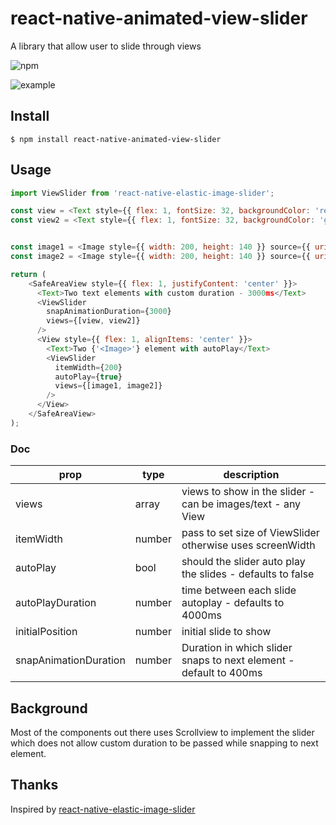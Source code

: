 # react-native-animated-view-slider
A library that allow user to slide through views 

![npm](https://img.shields.io/npm/v/react-native-animated-view-slider)

![example](https://i.imgur.com/pzk9xFZ.gif)

## Install

```
$ npm install react-native-animated-view-slider
```

## Usage

```js
import ViewSlider from 'react-native-elastic-image-slider';

const view = <Text style={{ flex: 1, fontSize: 32, backgroundColor: 'red' }}>Hello</Text>
const view2 = <Text style={{ flex: 1, fontSize: 32, backgroundColor: 'gray' }}>world</Text>


const image1 = <Image style={{ width: 200, height: 140 }} source={{ uri: 'https://reactjs.org/logo-og.png' }} />
const image2 = <Image style={{ width: 200, height: 140 }} source={{ uri: 'https://upload.wikimedia.org/wikipedia/commons/thumb/a/a7/React-icon.svg/800px-React-icon.svg.png' }} />

return (
    <SafeAreaView style={{ flex: 1, justifyContent: 'center' }}>
      <Text>Two text elements with custom duration - 3000ms</Text>
      <ViewSlider
        snapAnimationDuration={3000}
        views={[view, view2]}
      />
      <View style={{ flex: 1, alignItems: 'center' }}>
        <Text>Two {'<Image>'} element with autoPlay</Text>
        <ViewSlider
          itemWidth={200}
          autoPlay={true}
          views={[image1, image2]}
        />
      </View>
    </SafeAreaView>
);
```

### Doc

| prop                  | type   | description                                                       |
|-----------------------|--------|-------------------------------------------------------------------|
| views                 | array  | views to show in the slider - can be images/text - any View       |
| itemWidth             | number | pass to set size of ViewSlider otherwise uses screenWidth         |
| autoPlay              | bool   | should the slider auto play the slides - defaults to false        |
| autoPlayDuration      | number | time between each slide autoplay - defaults to 4000ms             |
| initialPosition       | number | initial slide to show                                             |
| snapAnimationDuration | number | Duration in which slider snaps to next element - default to 400ms |

## Background

Most of the components out there uses Scrollview to implement the slider which does not allow custom duration to be passed while snapping to next element.

##    Thanks

Inspired by [react-native-elastic-image-slider](https://github.com/xiewang/react-native-elastic-image-slider)
